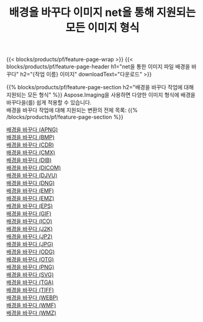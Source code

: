 ﻿---
title: 배경을 바꾸다 이미지 net을 통해 지원되는 모든 이미지 형식 
weight: 3920
url: /ko/net/change-background 
lang: ko
langdirlevel: 2
locales: zh-hans,ja,it,ru,de,es,fr,nl,id,lt,pl,pt,vi,tr,ko,zh-hant,ar,hi,th,sv,cs,uk,he
description: Aspose.Imaging을 사용하면 net을 통해 쉽게 배경을 바꾸다 이미지를 만들 수 있습니다.
---

{{< blocks/products/pf/feature-page-wrap >}}
{{< blocks/products/pf/feature-page-header h1="net을 통한 이미지 파일 배경을 바꾸다" h2="{작업 이름} 이미지" downloadText="다운로드" >}}


{{% blocks/products/pf/feature-page-section  h2="배경을 바꾸다 작업에 대해 지원되는 모든 형식" %}}
Aspose.Imaging을 사용하면 다양한 이미지 형식에 배경을 바꾸다을(를) 쉽게 적용할 수 있습니다.
<br/>
배경을 바꾸다 작업에 대해 지원되는 변환의 전체 목록:
{{% /blocks/products/pf/feature-page-section %}}
<div class="container-fluid productfamilypage bg-gray">
    <div class="convertypes bg-gray agp-content section">
        <div class="container">
		<div class="row other-converters">
		    <div class='col-md-2 other-converter remove-lp remove-rp'><a href="/imaging/ko/net/change-background/apng" >배경을 바꾸다 (APNG)</a></div><div class='col-md-2 other-converter remove-lp remove-rp'><a href="/imaging/ko/net/change-background/bmp" >배경을 바꾸다 (BMP)</a></div><div class='col-md-2 other-converter remove-lp remove-rp'><a href="/imaging/ko/net/change-background/cdr" >배경을 바꾸다 (CDR)</a></div><div class='col-md-2 other-converter remove-lp remove-rp'><a href="/imaging/ko/net/change-background/cmx" >배경을 바꾸다 (CMX)</a></div><div class='col-md-2 other-converter remove-lp remove-rp'><a href="/imaging/ko/net/change-background/dib" >배경을 바꾸다 (DIB)</a></div><div class='col-md-2 other-converter remove-lp remove-rp'><a href="/imaging/ko/net/change-background/dicom" >배경을 바꾸다 (DICOM)</a></div><div class='col-md-2 other-converter remove-lp remove-rp'><a href="/imaging/ko/net/change-background/djvu" >배경을 바꾸다 (DJVU)</a></div><div class='col-md-2 other-converter remove-lp remove-rp'><a href="/imaging/ko/net/change-background/dng" >배경을 바꾸다 (DNG)</a></div><div class='col-md-2 other-converter remove-lp remove-rp'><a href="/imaging/ko/net/change-background/emf" >배경을 바꾸다 (EMF)</a></div><div class='col-md-2 other-converter remove-lp remove-rp'><a href="/imaging/ko/net/change-background/emz" >배경을 바꾸다 (EMZ)</a></div><div class='col-md-2 other-converter remove-lp remove-rp'><a href="/imaging/ko/net/change-background/eps" >배경을 바꾸다 (EPS)</a></div><div class='col-md-2 other-converter remove-lp remove-rp'><a href="/imaging/ko/net/change-background/gif" >배경을 바꾸다 (GIF)</a></div><div class='col-md-2 other-converter remove-lp remove-rp'><a href="/imaging/ko/net/change-background/ico" >배경을 바꾸다 (ICO)</a></div><div class='col-md-2 other-converter remove-lp remove-rp'><a href="/imaging/ko/net/change-background/j2k" >배경을 바꾸다 (J2K)</a></div><div class='col-md-2 other-converter remove-lp remove-rp'><a href="/imaging/ko/net/change-background/jp2" >배경을 바꾸다 (JP2)</a></div><div class='col-md-2 other-converter remove-lp remove-rp'><a href="/imaging/ko/net/change-background/jpg" >배경을 바꾸다 (JPG)</a></div><div class='col-md-2 other-converter remove-lp remove-rp'><a href="/imaging/ko/net/change-background/odg" >배경을 바꾸다 (ODG)</a></div><div class='col-md-2 other-converter remove-lp remove-rp'><a href="/imaging/ko/net/change-background/otg" >배경을 바꾸다 (OTG)</a></div><div class='col-md-2 other-converter remove-lp remove-rp'><a href="/imaging/ko/net/change-background/png" >배경을 바꾸다 (PNG)</a></div><div class='col-md-2 other-converter remove-lp remove-rp'><a href="/imaging/ko/net/change-background/svg" >배경을 바꾸다 (SVG)</a></div><div class='col-md-2 other-converter remove-lp remove-rp'><a href="/imaging/ko/net/change-background/tga" >배경을 바꾸다 (TGA)</a></div><div class='col-md-2 other-converter remove-lp remove-rp'><a href="/imaging/ko/net/change-background/tiff" >배경을 바꾸다 (TIFF)</a></div><div class='col-md-2 other-converter remove-lp remove-rp'><a href="/imaging/ko/net/change-background/webp" >배경을 바꾸다 (WEBP)</a></div><div class='col-md-2 other-converter remove-lp remove-rp'><a href="/imaging/ko/net/change-background/wmf" >배경을 바꾸다 (WMF)</a></div><div class='col-md-2 other-converter remove-lp remove-rp'><a href="/imaging/ko/net/change-background/wmz" >배경을 바꾸다 (WMZ)</a></div>
                </div>
        </div>
    </div>
</div>
<br/>
